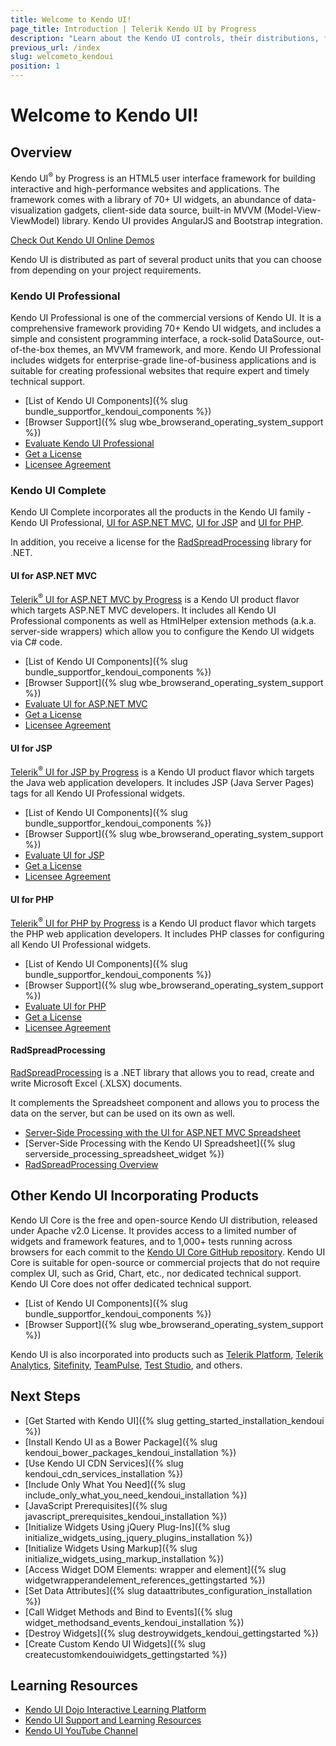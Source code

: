 ```yaml
---
title: Welcome to Kendo UI!
page_title: Introduction | Telerik Kendo UI by Progress
description: "Learn about the Kendo UI controls, their distributions, frameworks, tools, and utilities."
previous_url: /index
slug: welcometo_kendoui
position: 1
---
```


# Welcome to Kendo UI!

## Overview

Kendo UI<sup>®</sup> by Progress is an HTML5 user interface framework for building interactive and high-performance websites and applications.
The framework comes with a library of 70+ UI widgets, an abundance of data-visualization gadgets, client-side data source, built-in MVVM (Model-View-ViewModel) library. Kendo UI provides AngularJS and Bootstrap integration.

[Check Out Kendo UI Online Demos](http://demos.telerik.com/kendo-ui/)

Kendo UI is distributed as part of several product units that you can choose from depending on your project requirements.

### Kendo UI Professional

Kendo UI Professional is one of the commercial versions of Kendo UI. It is a comprehensive framework providing 70+ Kendo UI widgets, and includes a simple and consistent programming interface, a rock-solid DataSource, out-of-the-box themes, an MVVM framework, and more. Kendo UI Professional includes widgets for enterprise-grade line-of-business applications and is suitable for creating professional websites that require expert and timely technical support.

* [List of Kendo UI Components]({% slug bundle_supportfor_kendoui_components %})
* [Browser Support]({% slug wbe_browserand_operating_system_support %})
* [Evaluate Kendo UI Professional](http://www.telerik.com/download/kendo-ui)
* [Get a License](http://www.telerik.com/purchase/kendo-ui)
* [Licensee Agreement](http://www.telerik.com/purchase/license-agreement/kendo-ui-professional)

### Kendo UI Complete

Kendo UI Complete incorporates all the products in the Kendo UI family - Kendo UI Professional, [UI for ASP.NET MVC](/aspnet-mvc/introduction), [UI for JSP](/jsp/introduction) and [UI for PHP](http://docs.telerik.com/kendo-ui/php/introduction).

In addition, you receive a license for the
[RadSpreadProcessing](http://www.telerik.com/products/wpf/spreadsheet-processing.aspx)
library for .NET.

#### UI for ASP.NET MVC

[Telerik<sup>®</sup> UI for ASP.NET MVC by Progress](/aspnet-mvc/introduction) is a Kendo UI product flavor which targets ASP.NET MVC developers. It includes all Kendo UI Professional components as well as
HtmlHelper extension methods (a.k.a. server-side wrappers) which allow you to configure the Kendo UI widgets via C# code.

* [List of Kendo UI Components]({% slug bundle_supportfor_kendoui_components %})
* [Browser Support]({% slug wbe_browserand_operating_system_support %})
* [Evaluate UI for ASP.NET MVC](http://www.telerik.com/download/aspnet-mvc)
* [Get a License](http://www.telerik.com/purchase/aspnet-mvc)
* [Licensee Agreement](http://www.telerik.com/purchase/license-agreement/aspnet-mvc)

#### UI for JSP

[Telerik<sup>®</sup> UI for JSP by Progress](/jsp/introduction) is a Kendo UI product flavor which targets the Java web application developers. It includes JSP (Java Server Pages) tags for all Kendo UI Professional widgets.

* [List of Kendo UI Components]({% slug bundle_supportfor_kendoui_components %})
* [Browser Support]({% slug wbe_browserand_operating_system_support %})
* [Evaluate UI for JSP](http://www.telerik.com/download/jsp-ui)
* [Get a License](http://www.telerik.com/purchase/jsp-ui)
* [Licensee Agreement](http://www.telerik.com/purchase/license-agreement/jsp-ui)

#### UI for PHP

[Telerik<sup>®</sup> UI for PHP by Progress](http://docs.telerik.com/kendo-ui/php/introduction) is a Kendo UI product flavor which targets the PHP web application developers. It includes PHP classes for configuring all Kendo UI Professional widgets.

* [List of Kendo UI Components]({% slug bundle_supportfor_kendoui_components %})
* [Browser Support]({% slug wbe_browserand_operating_system_support %})
* [Evaluate UI for PHP](http://www.telerik.com/download/php-ui)
* [Get a License](http://www.telerik.com/purchase/php-ui)
* [Licensee Agreement](http://www.telerik.com/purchase/license-agreement/php-ui)

#### RadSpreadProcessing

[RadSpreadProcessing](http://www.telerik.com/products/wpf/spreadsheet-processing.aspx) is a .NET library that allows you to read, create and write Microsoft Excel (.XLSX) documents.

It complements the Spreadsheet component and allows you to process the data on the server, but can be used on its own as well.

* [Server-Side Processing with the UI for ASP.NET MVC Spreadsheet](http://docs.telerik.com/aspnet-mvc/helpers/spreadsheet/spreadsheet-processing)
* [Server-Side Processing with the Kendo UI Spreadsheet]({% slug serverside_processing_spreadsheet_widget %})
* [RadSpreadProcessing Overview](http://docs.telerik.com/devtools/wpf/controls/radspreadprocessing/overview)

## Other Kendo UI Incorporating Products

Kendo UI Core is the free and open-source Kendo UI distribution, released under Apache v2.0 License. It provides access to a limited number of widgets and framework features, and to 1,000+ tests running across browsers for each commit to the [Kendo UI Core GitHub repository](https://github.com/telerik/kendo-ui-core). Kendo UI Core is suitable for open-source or commercial projects that do not require complex UI, such as Grid, Chart, etc., nor dedicated technical support. Kendo UI Core does not offer dedicated technical support.

* [List of Kendo UI Components]({% slug bundle_supportfor_kendoui_components %})
* [Browser Support]({% slug wbe_browserand_operating_system_support %})

Kendo UI is also incorporated into products such as [Telerik Platform](http://www.telerik.com/platform#overview), [Telerik Analytics](http://www.telerik.com/analytics), [Sitefinity](http://www.sitefinity.com/), [TeamPulse](http://www.telerik.com/teampulse), [Test Studio](http://www.telerik.com/teststudio), and others.

## Next Steps

* [Get Started with Kendo UI]({% slug getting_started_installation_kendoui %})
* [Install Kendo UI as a Bower Package]({% slug kendoui_bower_packages_kendoui_installation %})
* [Use Kendo UI CDN Services]({% slug kendoui_cdn_services_installation %})
* [Include Only What You Need]({% slug include_only_what_you_need_kendoui_installation %})
* [JavaScript Prerequisites]({% slug javascript_prerequisites_kendoui_installation %})
* [Initialize Widgets Using jQuery Plug-Ins]({% slug initialize_widgets_using_jquery_plugins_installation %})
* [Initialize Widgets Using Markup]({% slug initialize_widgets_using_markup_installation %})
* [Access Widget DOM Elements: wrapper and element]({% slug widgetwrapperandelement_references_gettingstarted %})
* [Set Data Attributes]({% slug dataattributes_configuration_installation %})
* [Call Widget Methods and Bind to Events]({% slug widget_methodsand_events_kendoui_installation %})
* [Destroy Widgets]({% slug destroywidgets_kendoui_gettingstarted %})
* [Create Custom Kendo UI Widgets]({% slug createcustomkendouiwidgets_gettingstarted %})

## Learning Resources

* [Kendo UI Dojo Interactive Learning Platform](http://dojo.telerik.com/)
* [Kendo UI Support and Learning Resources](http://www.telerik.com/support/kendo-ui)
* [Kendo UI YouTube Channel](https://www.youtube.com/user/kendouiTV)

